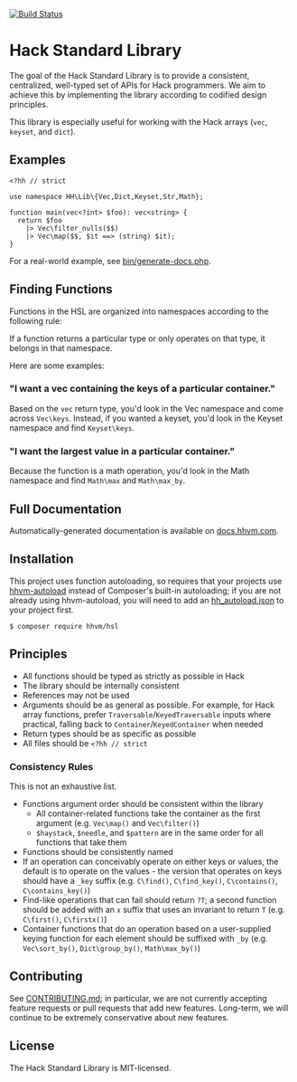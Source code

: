 [![Build Status](https://travis-ci.org/hhvm/hsl.svg?branch=master)](https://travis-ci.org/hhvm/hsl)

# Hack Standard Library

The goal of the Hack Standard Library is to provide a consistent, centralized,
well-typed set of APIs for Hack programmers. We aim to achieve this by
implementing the library according to codified design principles.

This library is especially useful for working with the Hack arrays (`vec`,
`keyset`, and `dict`).

## Examples

```Hack
<?hh // strict

use namespace HH\Lib\{Vec,Dict,Keyset,Str,Math};

function main(vec<?int> $foo): vec<string> {
  return $foo
    |> Vec\filter_nulls($$)
    |> Vec\map($$, $it ==> (string) $it);
}
```

For a real-world example, see [bin/generate-docs.php](bin/generate-docs.php).

## Finding Functions

Functions in the HSL are organized into namespaces according to the following
rule:

If a function returns a particular type or only operates on that type, it
belongs in that namespace.

Here are some examples:

### "I want a vec containing the keys of a particular container."

Based on the `vec` return type, you'd look in the Vec namespace and come across
`Vec\keys`. Instead, if you wanted a keyset, you'd look in the Keyset namespace
and find `Keyset\keys`.

### "I want the largest value in a particular container."

Because the function is a math operation, you'd look in
the Math namespace and find `Math\max` and `Math\max_by`.

## Full Documentation

Automatically-generated documentation is available on
[docs.hhvm.com](https://docs.hhvm.com/hsl/reference/).

## Installation

This project uses function autoloading, so requires that your projects use
[hhvm-autoload](https://github.com/hhvm/hhvm-autoload) instead of Composer's
built-in autoloading; if you are not already using hhvm-autoload, you will need
to add an
[hh_autoload.json](https://github.com/hhvm/hhvm-autoload#configuration-hh_autoloadjson)
to your project first.

```
$ composer require hhvm/hsl
```

## Principles

 - All functions should be typed as strictly as possible in Hack
 - The library should be internally consistent
 - References may not be used
 - Arguments should be as general as possible. For example, for Hack array
   functions, prefer `Traversable`/`KeyedTraversable` inputs where practical,
   falling back to `Container`/`KeyedContainer` when needed
 - Return types should be as specific as possible
 - All files should be `<?hh // strict`

### Consistency Rules

This is not an exhaustive list.

 - Functions argument order should be consistent within the library
   - All container-related functions take the container as the first argument
     (e.g. `Vec\map()` and `Vec\filter()`)
   - `$haystack`, `$needle`, and `$pattern` are in the same order for all
     functions that take them
 - Functions should be consistently named
 - If an operation can conceivably operate on either keys or values, the default
   is to operate on the values - the version that operates on keys should have
   a `_key` suffix (e.g. `C\find()`, `C\find_key()`,
   `C\contains()`, `C\contains_key()`)
 - Find-like operations that can fail should return `?T`; a second function
   should be added with an `x` suffix that uses an invariant to return `T`
   (e.g. `C\first()`, `C\firstx()`)
 - Container functions that do an operation based on a user-supplied keying
   function for each element should be suffixed with `_by` (e.g.
   `Vec\sort_by()`, `Dict\group_by()`, `Math\max_by()`)

## Contributing

See [CONTRIBUTING.md](CONTRIBUTING.md); in particular, we are not currently
accepting feature requests or pull requests that add new features. Long-term,
we will continue to be extremely conservative about new features.

## License

The Hack Standard Library is MIT-licensed.
